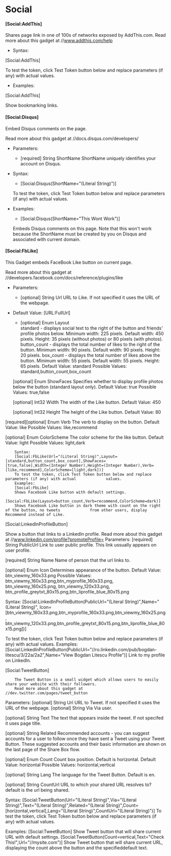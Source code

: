 # Social

#### [Social:AddThis] 

Shares page link in one of 100s of networks exposed by AddThis.com.
Read more about this gadget at //www.addthis.com/help

* Syntax:

[Social:AddThis]

To test the token, click Test Token button below and replace parameters (if any) with actual values.

* Examples:

[Social:AddThis]

Show bookmarking links.

#### [Social:Disqus]

Embed Disqus comments on the page.

Read more about this gadget at //docs.disqus.com/developers/

* Parameters:
  + [required] String ShortName ShortName uniquely identifies your account on Disqus.

* Syntax:
  + [Social:Disqus(ShortName="(Literal String)")]
  
  To test the token, click Test Token button below and replace parameters (if any) with actual                 values.
* Examples:
  + [Social:Disqus(ShortName="This Wont Work")]
  
  Embeds Disqus comments on this page. Note that this won't work because the ShortName must be created by you on Disqus and associated with current domain.

#### [Social:FbLike]

This Gadget embeds FaceBook Like button on current page.

Read more about this gadget at //developers.facebook.com/docs/reference/plugins/like

* Parameters:
  + [optional] String Url URL to Like. If not specified it uses the URL of the webpage.
* Default Value: [URL:FullUrl]
  + [optional]	Enum	Layout	
standard - displays social text to the right of the button and friends' profile photos below. Minimum width: 225 pixels. Default width: 450 pixels. Height: 35 pixels (without photos) or 80 pixels (with photos).
button_count - displays the total number of likes to the right of the button. Minimum width: 90 pixels. Default width: 90 pixels. Height: 20 pixels.
box_count - displays the total number of likes above the button. Minimum width: 55 pixels. Default width: 55 pixels. Height: 65 pixels.
Default Value: standard
Possible Values: standard,button_count,box_count

  [optional]	Enum	ShowFaces	Specifies whether to display profile photos below the button (standard layout only).
Default Value: true
Possible Values: true,false

  [optional]	Int32	Width	The width of the Like button.
Default Value: 450

  [optional]	Int32	Height	The height of the Like button.
Default Value: 80

[required][optional]	Enum	Verb	The verb to display on the button.
Default Value: like
Possible Values: like,recommend

  [optional]	Enum	ColorScheme	The color scheme for the like button.
Default Value: light
Possible Values: light,dark

        Syntax:
        [Social:FbLike(Url="(Literal String)",Layout=[standard,button_count,box_count],ShowFaces=                        [true,false],Width=(Integer Number),Height=(Integer Number),Verb=[like,recommend],ColorScheme=[light,dark])]
        To test the token, click Test Token button below and replace parameters (if any) with actual             values.
        Examples:
        [Social:FbLike]
        Shows Facebook Like button with default settings. 
        [Social:FbLike(Layout=button_count,Verb=recommend,ColorScheme=dark)]
        Shows Facebook Like button in dark theme with count on the right of the button, no tweets             from other users, display Recommend instead of Like. 


[Social:LinkedInProfileButton]


Show a button that links to a LinkedIn profile.
Read more about this gadget at //www.linkedin.com/profile?promoteProfile=
Parameters:
[required]	String	PublicUrl	Link to user public profile. This link ussually appears on user profile.

[required]	String	Name	Name of person that the url links to.

  [optional]	Enum	Icon	Determines appearance of the button.
Default Value: btn_viewmy_160x33.png
Possible Values: 
btn_viewmy_160x33.png,btn_myprofile_160x33.png,
btn_viewmy_160x25.png,
btn_viewmy_120x33.png,
btn_profile_greytxt_80x15.png,btn_liprofile_blue_80x15.png

Syntax:
[Social:LinkedInProfileButton(PublicUrl="(Literal String)",Name="(Literal String)",
Icon= [btn_viewmy_160x33.png,btn_myprofile_160x33.png,btn_viewmy_160x25.png,
btn_viewmy_120x33.png,btn_profile_greytxt_80x15.png,btn_liprofile_blue_80x15.png])]

To test the token, click Test Token button below and replace parameters (if any) with actual values.
Examples: 
[Social:LinkedInProfileButton(PublicUrl="//ro.linkedin.com/pub/bogdan-litescu/3/22a/2a2",Name="View Bogdan Litescu Profile")]
Link to my profile on LinkedIn. 



[Social:TweetButton]

        The Tweet Button is a small widget which allows users to easily share your website with their followers.
        Read more about this gadget at //dev.twitter.com/pages/tweet_button

Parameters:
[optional]	String	Url	URL to Tweet. If not specified it uses the URL of the webpage.
 [optional]	String	Via	Via user.

 [optional]	String	Text	The text that appears inside the tweet. If not specifed it uses page title.

 [optional]	String	Related	Recommended accounts - you can suggest accounts for a user to follow once they have sent a Tweet using your Tweet Button. These suggested accounts and their basic information are shown on the last page of the Share Box flow.

 [optional]	Enum	Count	Count box position. Default is horizontal.
Default Value: horizontal
Possible Values: horizontal,vertical

 [optional]	String	Lang	The language for the Tweet Button. Default is en.

 [optional]	String	CountUrl	URL to which your shared URL resolves to? default is the url being shared.


Syntax:
[Social:TweetButton(Url="(Literal String)",Via="(Literal String)",Text="(Literal String)",Related="(Literal String)",Count=[horizontal,vertical],Lang="(Literal String)",CountUrl="(Literal String)")]
To test the token, click Test Token button below and replace parameters (if any) with actual values.

Examples:
[Social:TweetButton]
Show Tweet button that will share current URL with default settings.
[Social:TweetButton(Count=vertical,Text="Check This!",Url="//mysite.com")]
Show Tweet button that will share current URL, displaying the count above the button and the specifieddefault text.